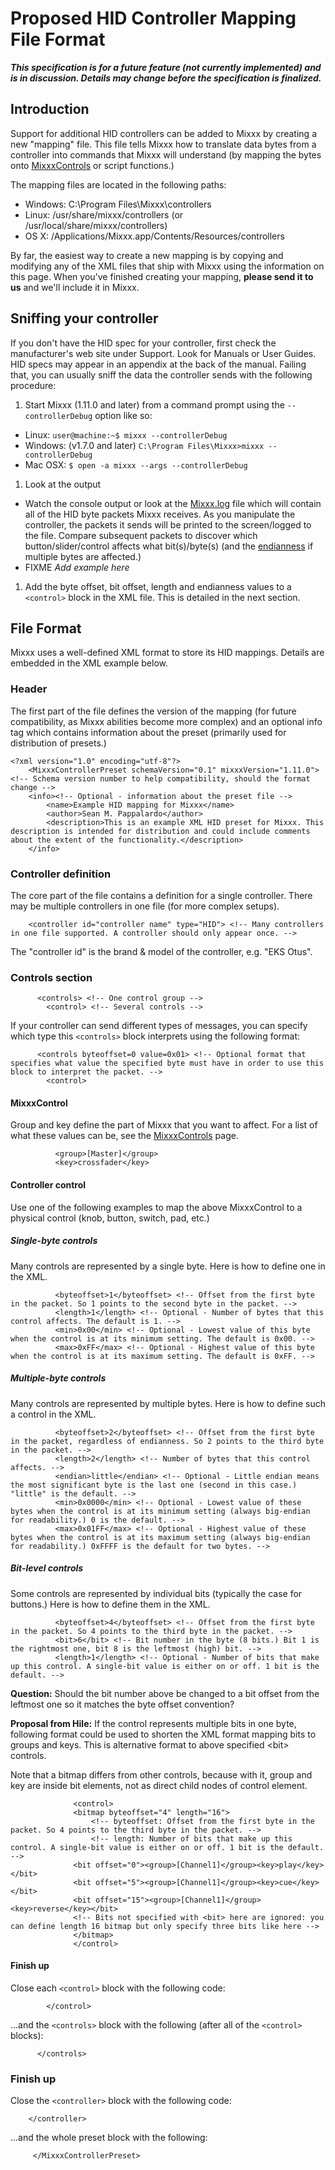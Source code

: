 # Proposed HID Controller Mapping File Format

***This specification is for a future feature (not currently
implemented) and is in discussion. Details may change before the
specification is finalized.***

## Introduction

Support for additional HID controllers can be added to Mixxx by creating
a new "mapping" file. This file tells Mixxx how to translate data bytes
from a controller into commands that Mixxx will understand (by mapping
the bytes onto [MixxxControls](MixxxControls) or script functions.)

The mapping files are located in the following paths:

  - Windows: C:\\Program Files\\Mixxx\\controllers
  - Linux: /usr/share/mixxx/controllers (or
    /usr/local/share/mixxx/controllers)
  - OS X: /Applications/Mixxx.app/Contents/Resources/controllers

By far, the easiest way to create a new mapping is by copying and
modifying any of the XML files that ship with Mixxx using the
information on this page. When you've finished creating your mapping,
**please send it to us** and we'll include it in Mixxx.

## Sniffing your controller

If you don't have the HID spec for your controller, first check the
manufacturer's web site under Support. Look for Manuals or User Guides.
HID specs may appear in an appendix at the back of the manual. Failing
that, you can usually sniff the data the controller sends with the
following procedure:

1.  Start Mixxx (1.11.0 and later) from a command prompt using the
    `--controllerDebug` option like so: 

<!-- end list -->

  - Linux: `user@machine:~$ mixxx --controllerDebug`
  - Windows: (v1.7.0 and later) `C:\Program Files\Mixxx>mixxx
    --controllerDebug`
  - Mac OSX: `$ open -a mixxx --args --controllerDebug`

<!-- end list -->

1.  Look at the output

<!-- end list -->

  - Watch the console output or look at the
    [Mixxx.log](troubleshooting#where_is_the_mixxxlog_file) file which
    will contain all of the HID byte packets Mixxx receives. As you
    manipulate the controller, the packets it sends will be printed to
    the screen/logged to the file. Compare subsequent packets to
    discover which button/slider/control affects what bit(s)/byte(s)
    (and the [endianness](http://en.wikipedia.org/wiki/Endianness) if
    multiple bytes are affected.)
  - FIXME *Add example here*

<!-- end list -->

1.  Add the byte offset, bit offset, length and endianness values to a
    `<control>` block in the XML file. This is detailed in the next
    section.

## File Format

Mixxx uses a well-defined XML format to store its HID mappings. Details
are embedded in the XML example below.

### Header

The first part of the file defines the version of the mapping (for
future compatibility, as Mixxx abilities become more complex) and an
optional info tag which contains information about the preset (primarily
used for distribution of presets.)

    <?xml version="1.0" encoding="utf-8"?>
        <MixxxControllerPreset schemaVersion="0.1" mixxxVersion="1.11.0"> <!-- Schema version number to help compatibility, should the format change -->
        <info><!-- Optional - information about the preset file -->
            <name>Example HID mapping for Mixxx</name>
            <author>Sean M. Pappalardo</author>
            <description>This is an example XML HID preset for Mixxx. This description is intended for distribution and could include comments about the extent of the functionality.</description>
        </info>

### Controller definition

The core part of the file contains a definition for a single controller.
There may be multiple controllers in one file (for more complex setups).

``` 
    <controller id="controller name" type="HID"> <!-- Many controllers in one file supported. A controller should only appear once. -->
```

The "controller id" is the brand & model of the controller, e.g. "EKS
Otus".

### Controls section

``` 
      <controls> <!-- One control group -->
        <control> <!-- Several controls -->
```

If your controller can send different types of messages, you can specify
which type this `<controls>` block interprets using the following
format:

``` 
      <controls byteoffset=0 value=0x01> <!-- Optional format that specifies what value the specified byte must have in order to use this block to interpret the packet. -->
        <control>
```

#### MixxxControl

Group and key define the part of Mixxx that you want to affect. For a
list of what these values can be, see the [MixxxControls](MixxxControls)
page.

``` 
          <group>[Master]</group>
          <key>crossfader</key>
```

#### Controller control

Use one of the following examples to map the above MixxxControl to a
physical control (knob, button, switch, pad, etc.)

##### Single-byte controls

Many controls are represented by a single byte. Here is how to define
one in the XML.

``` 
          <byteoffset>1</byteoffset> <!-- Offset from the first byte in the packet. So 1 points to the second byte in the packet. -->
          <length>1</length> <!-- Optional - Number of bytes that this control affects. The default is 1. -->
          <min>0x00</min> <!-- Optional - Lowest value of this byte when the control is at its minimum setting. The default is 0x00. -->
          <max>0xFF</max> <!-- Optional - Highest value of this byte when the control is at its maximum setting. The default is 0xFF. -->
```

##### Multiple-byte controls

Many controls are represented by multiple bytes. Here is how to define
such a control in the XML.

``` 
          <byteoffset>2</byteoffset> <!-- Offset from the first byte in the packet, regardless of endianness. So 2 points to the third byte in the packet. -->
          <length>2</length> <!-- Number of bytes that this control affects. -->
          <endian>little</endian> <!-- Optional - Little endian means the most significant byte is the last one (second in this case.) "little" is the default. -->
          <min>0x0000</min> <!-- Optional - Lowest value of these bytes when the control is at its minimum setting (always big-endian for readability.) 0 is the default. -->
          <max>0x01FF</max> <!-- Optional - Highest value of these bytes when the control is at its maximum setting (always big-endian for readability.) 0xFFFF is the default for two bytes. -->
```

##### Bit-level controls

Some controls are represented by individual bits (typically the case for
buttons.) Here is how to define them in the XML.

``` 
          <byteoffset>4</byteoffset> <!-- Offset from the first byte in the packet. So 4 points to the third byte in the packet. -->
          <bit>6</bit> <!-- Bit number in the byte (8 bits.) Bit 1 is the rightmost one, bit 8 is the leftmost (high) bit. -->
          <length>1</length> <!-- Optional - Number of bits that make up this control. A single-bit value is either on or off. 1 bit is the default. -->
```

**Question:** Should the bit number above be changed to a bit offset
from the leftmost one so it matches the byte offset convention?

**Proposal from Hile:** If the control represents multiple bits in one
byte, following format could be used to shorten the XML format mapping
bits to groups and keys. This is alternative format to above specified
\<bit\> controls.

Note that a bitmap differs from other controls, because with it, group
and key are inside bit elements, not as direct child nodes of control
element.

``` 
              <control>
              <bitmap byteoffset="4" length="16">
                  <!-- byteoffset: Offset from the first byte in the packet. So 4 points to the third byte in the packet. -->
                  <!-- length: Number of bits that make up this control. A single-bit value is either on or off. 1 bit is the default. -->
              <bit offset="0"><group>[Channel1]</group><key>play</key></bit>
              <bit offset="5"><group>[Channel1]</group><key>cue</key></bit>
              <bit offset="15"><group>[Channel1]</group><key>reverse</key></bit>
              <!-- Bits not specified with <bit> here are ignored: you can define length 16 bitmap but only specify three bits like here -->
              </bitmap>
              </control>
```

#### Finish up

Close each `<control>` block with the following code:

``` 
        </control>
```

...and the `<controls>` block with the following (after all of the
`<control>` blocks):

``` 
      </controls>
```

### Finish up

Close the `<controller>` block with the following code:

``` 
    </controller>
```

...and the whole preset block with the following:

``` 
     </MixxxControllerPreset>
```

